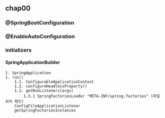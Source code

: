 ## chap00

### @SpringBootConfiguration 

### @EnableAutoConfiguration

### initializers

#### SpringApplicationBuilder 
    1. SpringApplication
    1. run()
        1.1. ConfigurableApplicationContext
        1.2. configureHeadlessProperty()
        1.3. getRunListeners(args)
            1.3.1 SpringFactoriesLoader "META-INF/spring.factories" (파일 위치 확인)
        ConfigFileApplicationListener
        getSpringFactoriesInstances
